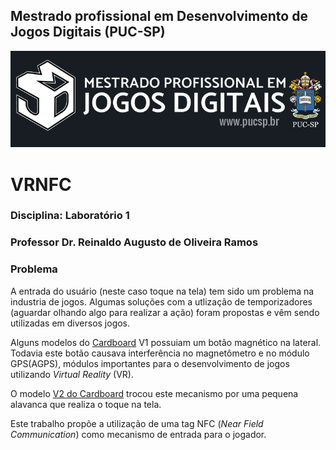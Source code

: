 ## Mestrado profissional em Desenvolvimento de Jogos Digitais (PUC-SP)
![](https://raw.githubusercontent.com/ezefranca/Damas/master/logo_mestrado.png)
# VRNFC
### Disciplina: Laboratório 1 
### Professor Dr. Reinaldo Augusto de Oliveira Ramos


### Problema

A entrada do usuário (neste caso toque na tela) tem sido um problema na industria de jogos. Algumas soluções com a utlização de temporizadores (aguardar olhando algo para realizar a ação) foram propostas e vêm sendo utilizadas em diversos jogos.

Alguns modelos do [Cardboard]() V1 possuiam um botão magnético na lateral. Todavia este botão causava interferência no magnetômetro e no módulo GPS(AGPS), módulos importantes para o desenvolvimento de jogos utilizando *Virtual Reality* (VR). 

O modelo [V2 do Cardboard]() trocou este mecanismo por uma pequena alavanca que realiza o toque na tela.

Este trabalho propõe a utilização de uma tag NFC (*Near Field Communication*) como mecanismo de entrada para o jogador. 
